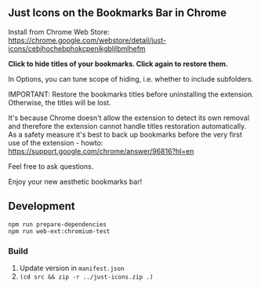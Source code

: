 Just Icons on the Bookmarks Bar in Chrome
----------------------------------------

Install from Chrome Web Store: https://chrome.google.com/webstore/detail/just-icons/cebjhochebphokcpenikgbljlbmlhefm

**Click to hide titles of your bookmarks. Click again to restore them.**

In Options, you can tune scope of hiding, i.e. whether to include subfolders.

IMPORTANT: Restore the bookmarks titles before uninstalling the extension. Otherwise, the
titles will be lost.

It's because Chrome doesn't allow the extension to detect its own removal and therefore the extension cannot handle titles restoration automatically.
As a safety measure it's best to back up bookmarks before the very first use of the extension - howto: https://support.google.com/chrome/answer/96816?hl=en

Feel free to ask questions.

Enjoy your new aesthetic bookmarks bar!

## Development
```shell
npm run prepare-dependencies
npm run web-ext:chromium-test
```

### Build

1. Update version in `manifest.json`
1. `(cd src && zip -r ../just-icons.zip .)`

